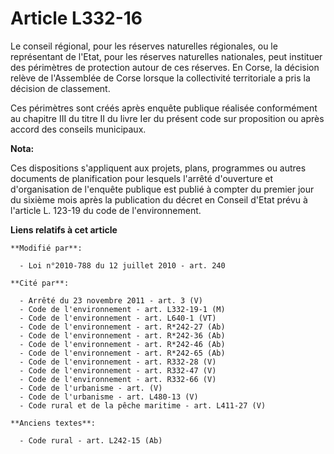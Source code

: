# Article L332-16

Le conseil régional, pour les réserves naturelles régionales, ou le représentant de l'Etat, pour les réserves naturelles
nationales, peut instituer des périmètres de protection autour de ces réserves. En Corse, la décision relève de l'Assemblée
de Corse lorsque la collectivité territoriale a pris la décision de classement. 

Ces périmètres sont créés après enquête publique réalisée conformément au chapitre III du titre II du livre Ier du présent
code sur proposition ou après accord des conseils municipaux.

**Nota:**

Ces dispositions s'appliquent aux projets, plans, programmes ou autres documents de planification pour lesquels l'arrêté
d'ouverture et d'organisation de l'enquête publique est publié à compter du premier jour du sixième mois après la publication
du décret en Conseil d'Etat prévu à l'article L. 123-19 du code de l'environnement.

**Liens relatifs à cet article**

	**Modifié par**:

	  - Loi n°2010-788 du 12 juillet 2010 - art. 240

	**Cité par**:

	  - Arrêté du 23 novembre 2011 - art. 3 (V)
	  - Code de l'environnement - art. L332-19-1 (M)
	  - Code de l'environnement - art. L640-1 (VT)
	  - Code de l'environnement - art. R*242-27 (Ab)
	  - Code de l'environnement - art. R*242-36 (Ab)
	  - Code de l'environnement - art. R*242-46 (Ab)
	  - Code de l'environnement - art. R*242-65 (Ab)
	  - Code de l'environnement - art. R332-28 (V)
	  - Code de l'environnement - art. R332-47 (V)
	  - Code de l'environnement - art. R332-66 (V)
	  - Code de l'urbanisme - art. (V)
	  - Code de l'urbanisme - art. L480-13 (V)
	  - Code rural et de la pêche maritime - art. L411-27 (V)

	**Anciens textes**:

	  - Code rural - art. L242-15 (Ab)

